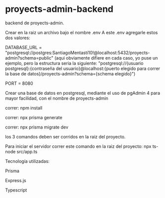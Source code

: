 # proyects-admin-backend
backend de proyects-admin. 

Crear en la raiz un archivo bajo el nombre .env
A este .env agregarle estos dos valores:

DATABASE_URL = "postgresql://postgres:SantiagoMentasti10!@localhost:5432/proyects-admin?schema=public" (aqui obviamente difiere en cada caso, yo puse un ejemplo, pero la estructura seria la siguiente: "postgresql://{usuario postgresql}:{contraseña del usuario}@localhost:{puerto elegido para correr la base de datos}/proyects-admin?schema={schema elegido}")

PORT = 8080

Crear una base de datos en postgresql, mediante el uso de pgAdmin 4 para mayor facilidad, con el nombre de proyects-admin

correr: npm install

correr: npx prisma generate

correr: npx prisma migrate dev


los 3 comandos deben ser corridos en la raiz del proyecto.

Para iniciar el servidor correr este comando en la raiz del proyecto: npx ts-node src/app.ts

Tecnología utilizadas:

Prisma

Express.js

Typescript
